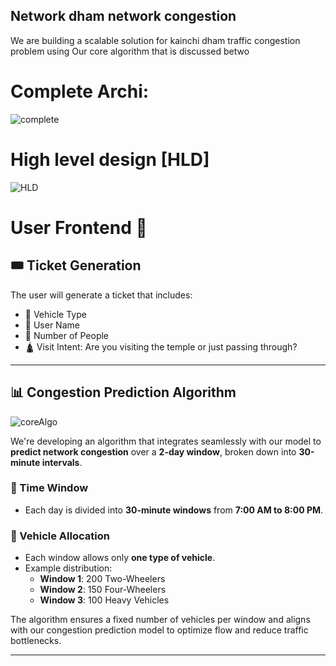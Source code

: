 ## Network dham network congestion 
 We are building a scalable solution for kainchi dham traffic congestion problem using Our core algorithm that is discussed betwo 
# Complete Archi: 
![complete](https://github.com/user-attachments/assets/f31356fb-7537-4340-88ad-2a3921789d37)

 # High level design [HLD]
 ![HLD](https://github.com/user-attachments/assets/020c83c8-f8e3-42ef-a938-e173bf57fcb0)
 # User Frontend 🙂

## 🎟️ Ticket Generation

The user will generate a ticket that includes:
- 🚗 Vehicle Type  
- 🧑 User Name  
- 👥 Number of People  
- 🛕 Visit Intent: Are you visiting the temple or just passing through?

---

## 📊 Congestion Prediction Algorithm


![coreAlgo](https://github.com/user-attachments/assets/0619cca0-4e4b-42df-bc39-719ab1675082)

We're developing an algorithm that integrates seamlessly with our model to **predict network congestion** over a **2-day window**, broken down into **30-minute intervals**.

### 📅 Time Window
- Each day is divided into **30-minute windows** from **7:00 AM to 8:00 PM**.

### 🚦 Vehicle Allocation
- Each window allows only **one type of vehicle**.
- Example distribution:
  - **Window 1**: 200 Two-Wheelers
  - **Window 2**: 150 Four-Wheelers
  - **Window 3**: 100 Heavy Vehicles

The algorithm ensures a fixed number of vehicles per window and aligns with our congestion prediction model to optimize flow and reduce traffic bottlenecks.

--- 
